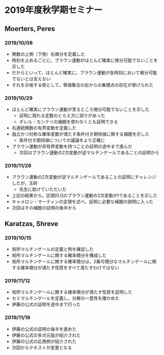 # 2019年度秋学期セミナー
## Moerters, Peres
### 2019/10/08
- 関数の上側（下側）右微分を定義した
- 時刻を止めるごとに，ブラウン運動がほとんど確実に微分可能でないことを示した
- だからといって，ほとんど確実に，ブラウン運動が各時刻において微分可能でないとは言えない
- それを示唆する例として，等値集合の右からの集積点の存在が挙げられた
### 2019/10/29
- ほとんど確実にブラウン運動が至るところ微分可能でないことを示した
    - 証明に現れる定数のとらえ方に誤りがあった
    - ボレル・カンテリの補題を使わなくとも証明できる
- 右連続関数の有界変動を定義した
- 独立かつ対称な確率変数が満たす条件付き期待値に関する補題を示した
    - 条件付き期待値についての議論をより正確に
- ブラウン運動が非有界変動を持つことの証明の途中まで進んだ
    - 次回はブラウン運動の2次変動が逆マルチンゲールであることの証明から
### 2019/11/26
- ブラウン運動の2次変動が逆マルチンゲールであることの証明にチャレンジしたが，玉砕
    - 先生に助けていただいた
- 上記の結果から，区間[0,t]のブラウン運動の2次変動がtであることを示した
- キャメロン・マーティンの定理を述べ，証明に必要な補題の説明に入った
- 次回はその補題の証明の後半から
## Karatzas, Shreve
### 2019/10/15
- 局所マルチンゲールの定義と例を確認した
- 局所マルチンゲールに関する確率積分を構成した
- 局所マルチンゲールに関する確率積分は，2乗可積分なマルチンゲールに関する確率積分が満たす性質をすべて満たすわけではない
### 2019/11/12
- 局所マルチンゲールに関する確率積分が満たす性質を証明した
- セミマルチンゲールを定義し，分解の一意性を確かめた
- 伊藤の公式の証明を途中まで行った
### 2019/11/19
- 伊藤の公式の証明の後半を進めた
- 伊藤の公式の多次元版が紹介された
- 伊藤の公式の応用例が紹介された
- 次回からテキストが変更となる
